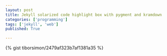 ```yaml
---
layout: post
title: Jekyll solarized code highlight box with pygment and kramdown
categories: ['programming']
tags: ['jekyll', 'web']
published: True

---
```


{% gist tiborsimon/2479af323b7af1381a35 %}

